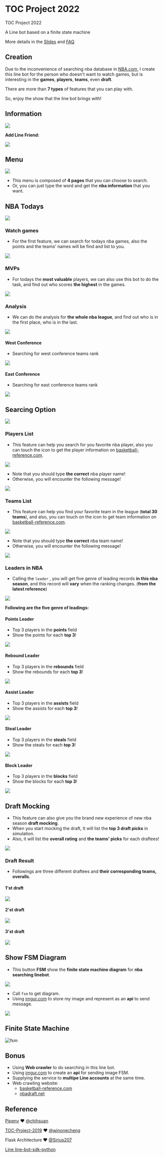 # TOC Project 2022

TOC Project 2022

A Line bot based on a finite state machine

More details in the [Slides](https://hackmd.io/@TTW/ToC-2019-Project#) and [FAQ](https://hackmd.io/s/B1Xw7E8kN)
## Creation
Due to the inconvenience of searching nba database in [NBA.com](https://www.nba.com), I create this line bot for the person who doesn't want to watch games, but is interesting in the **games**, **players**, **teams**, even **draft**. 

There are more than **7 types** of features that you can play with.

So, enjoy the show that the line bot brings with!

## Information
![](https://i.imgur.com/1xFN0kP.png)

**Add Line Friend:**

![](https://i.imgur.com/AtYJPfR.png)


## Menu
![](https://i.imgur.com/uPdlBxP.jpg)


* This menu is composed of **4 pages** that you can choose to search.
* Or, you can just type the word and get the **nba information** that you want.

## NBA Todays
![](https://i.imgur.com/vXdPpbH.png)


### Watch games
* For the first feature, we can search for todays nba games,  also the points and the teams' names will be find and list to you.

![](https://i.imgur.com/sXgz9OX.jpg)



### MVPs
* For todays the **most valuable** players, we can also use this bot to do the task, and find out who scores **the highest** in the games.

![](https://i.imgur.com/v7Wuc6l.png)


### Analysis
* We can do the analysis for **the whole nba league**, and find out who is in the first place, who is in the last.

![](https://i.imgur.com/hErwOWs.png)


#### West Conference
* Searching for west conference teams rank

![](https://i.imgur.com/WGskCip.png)

#### East Conference
* Searching for east conference teams rank

![](https://i.imgur.com/S91nAcT.png)


## Searcing Option
![](https://i.imgur.com/TW3FvZu.png)

### Players List
* This feature can help you search for you favorite nba player, also you can touch the icon to get the player information on [basketball-reference.com](https://www.basketball-reference.com).

![](https://i.imgur.com/7iizAvX.png)

* Note that you should type **the correct** nba player name! 
* Otherwise, you will encounter the following message!

![](https://i.imgur.com/89uHb9u.png)


### Teams List
* This feature can help you find your favorite team in the league (**total 30 teams**), and also, you can touch on the icon to get team information on [basketball-reference.com](https://www.basketball-reference.com).

![](https://i.imgur.com/LXZ4GK0.png)

* Note that you should type **the correct** nba team name! 
* Otherwise, you will encounter the following message!

![](https://i.imgur.com/2qKiCrg.png)

### Leaders in NBA
* Calling the `leader` , you will get five genre of leading records **in this nba season**, and this record will **vary** when the ranking changes. (**from the latest reference**)

![](https://i.imgur.com/XAFnyub.png)

**Following are the five genre of leadings:**
#### Points Leader
* Top 3 players in the **points** field
* Show the points for each **top 3**!

![](https://i.imgur.com/JzozdIW.png)



#### Rebound Leader
* Top 3 players in the **rebounds** field
* Show the rebounds for each **top 3**!

![](https://i.imgur.com/SJlNq7i.png)


#### Assist Leader
* Top 3 players in the **assists** field
* Show the assists for each **top 3**!

![](https://i.imgur.com/Zv71PH7.png)


#### Steal Leader
* Top 3 players in the **steals** field
* Show the steals for each **top 3**!

![](https://i.imgur.com/qY3er8k.png)


#### Block Leader
* Top 3 players in the **blocks** field
* Show the blocks for each **top 3**!

![](https://i.imgur.com/fLJJa2I.png)


## Draft Mocking
* This feature can also give you the brand new experience of new nba season **draft mocking**.
* When you start mocking the draft, It will list the **top 3 draft picks** in simulation.
* Also, it will list the **overall rating** and **the teams' picks** for each draftees!

![](https://i.imgur.com/ey0GPD6.png)

### Draft Result
* Followings are three different draftees and **their corresponding teams, overalls**.
#### 1'st draft
![](https://i.imgur.com/PAajXgt.png)

#### 2'st draft
![](https://i.imgur.com/38cUEPm.png)


#### 3'st draft
![](https://i.imgur.com/oMgyGze.png)


## Show FSM Diagram
* This button **FSM** show the **finite state machine diagram** for **nba searching linebot**.

![](https://i.imgur.com/iUkT2qt.png)

* Call `fsm` to get diagram.
* Using [imgur.com](https://imgur.com/) to store my image and represent as an **api** to send message.

![](https://i.imgur.com/cHN2HTe.png)


## Finite State Machine
![fsm](./fsm.png)


## Bonus
* Using **Web crawler** to do searching in this line bot.
* Using [imgur.com](https://imgur.com/) to create an **api** for sending image FSM.
* Supplying the service to **multipe Line accounts** at the same time.
* Web crawling website:
  * [basketball-reference.com](https://www.basketball-reference.com)
  * [nbadraft.net](https://www.nbadraft.net)





## Reference
[Pipenv](https://medium.com/@chihsuan/pipenv-更簡單-更快速的-python-套件管理工具-135a47e504f4) ❤️ [@chihsuan](https://github.com/chihsuan)

[TOC-Project-2019](https://github.com/winonecheng/TOC-Project-2019) ❤️ [@winonecheng](https://github.com/winonecheng)

Flask Architecture ❤️ [@Sirius207](https://github.com/Sirius207)

[Line line-bot-sdk-python](https://github.com/line/line-bot-sdk-python/tree/master/examples/flask-echo)
